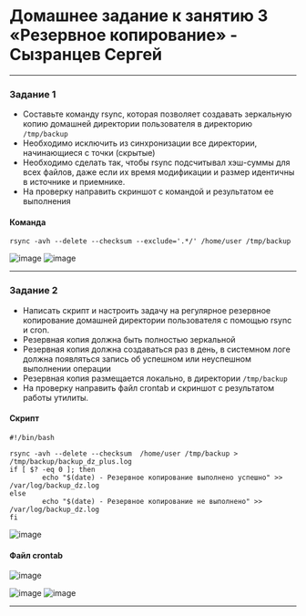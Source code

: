 # Домашнее задание к занятию 3 «Резервное копирование» - Сызранцев Сергей

----

### Задание 1
- Составьте команду rsync, которая позволяет создавать зеркальную копию домашней директории пользователя в директорию `/tmp/backup`
- Необходимо исключить из синхронизации все директории, начинающиеся с точки (скрытые)
- Необходимо сделать так, чтобы rsync подсчитывал хэш-суммы для всех файлов, даже если их время модификации и размер идентичны в источнике и приемнике.
- На проверку направить скриншот с командой и результатом ее выполнения

#### Команда
```
rsync -avh --delete --checksum --exclude='.*/' /home/user /tmp/backup
```
  ![image](https://github.com/SergeySS72/hometasks/assets/134854727/50973b42-2dd3-42d2-bbe8-437684bda4a5)
  ![image](https://github.com/SergeySS72/hometasks/assets/134854727/c89560ec-6c32-4cf2-9485-0c26bc196e87)

---

### Задание 2
- Написать скрипт и настроить задачу на регулярное резервное копирование домашней директории пользователя с помощью rsync и cron.
- Резервная копия должна быть полностью зеркальной
- Резервная копия должна создаваться раз в день, в системном логе должна появляться запись об успешном или неуспешном выполнении операции
- Резервная копия размещается локально, в директории `/tmp/backup`
- На проверку направить файл crontab и скриншот с результатом работы утилиты.

#### Скрипт
```
#!/bin/bash

rsync -avh --delete --checksum  /home/user /tmp/backup > /tmp/backup/backup_dz_plus.log
if [ $? -eq 0 ]; then
        echo "$(date) - Резервное копирование выполнено успешно" >> /var/log/backup_dz.log
else
        echo "$(date) - Резервное копирование не выполнено" >> /var/log/backup_dz.log
fi
```
![image](https://github.com/SergeySS72/hometasks/assets/134854727/ba9f573e-5c8f-4609-8e7f-a2e728f711f1)

#### Файл crontab
  ![image](https://github.com/SergeySS72/hometasks/assets/134854727/30d2d503-5d73-4def-b973-d7e1d3c365f4)

  ![image](https://github.com/SergeySS72/hometasks/assets/134854727/d048f0b8-b3d2-4d25-995a-14f72a08fbaa)
  ![image](https://github.com/SergeySS72/hometasks/assets/134854727/bed16030-a684-4e28-a95b-64b9659e833f)


---
